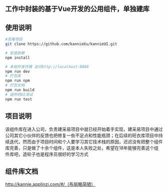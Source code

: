 ## 工作中封装的基于Vue开发的公用组件，单独建库
## 使用说明

``` bash
#克隆项目
git clone https://github.com/kannieXu/kannieUI.git

# 安装依赖
npm install

# 本地开发环境 访问http://localhost:8888
npm run dev
# 打包库
npm run npm
# 打包文档
npm run build
# 组件的UI测试
npm run test
```
## 项目说明
该组件库在进入公司，负责建采易项目中就已经开始着手实现，建采易项目中通过公司其它小伙伴的反馈也把修复一些不足点和性能瓶颈；在后续的旺衣库项目中持续迭代，然而由于项目时间和个人要学习其它技术栈的原因，迟迟没有把整个组件库完善，只是做了十余个组件，这是本人失败之处，希望在18年能够完善这个组件库吧，造轮子也是程序员很好的学习方式

## 组件库文档
http://kannie.applinzi.com/#/（布局略简陋）
